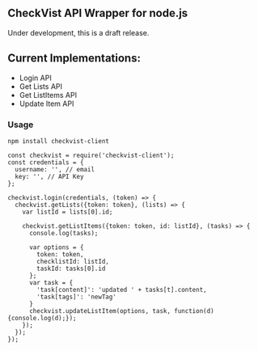 ## CheckVist API Wrapper for node.js

Under development, this is a draft release. 


## Current Implementations:

* Login API
* Get Lists API
* Get ListItems API
* Update Item API


### Usage

`npm install checkvist-client`

```
const checkvist = require('checkvist-client');
const credentials = {
  username: '', // email
  key: '', // API Key
};

checkvist.login(credentials, (token) => {
  checkvist.getLists({token: token}, (lists) => {
    var listId = lists[0].id;

    checkvist.getListItems({token: token, id: listId}, (tasks) => {
      console.log(tasks);

      var options = {
        token: token,
        checklistId: listId,
        taskId: tasks[0].id
      };
      var task = {
        'task[content]': 'updated ' + tasks[t].content,
        'task[tags]': 'newTag'
      }
      checkvist.updateListItem(options, task, function(d) {console.log(d);});
    });
  });
});
```

